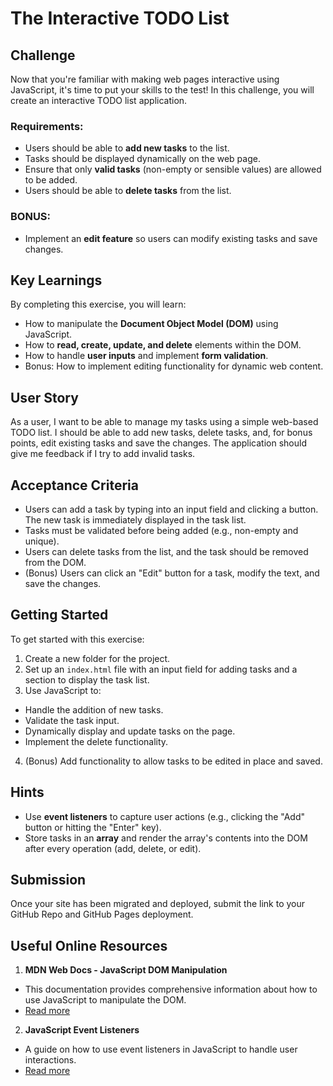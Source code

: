 # The Interactive TODO List

## Challenge

Now that you're familiar with making web pages interactive using JavaScript, it's time to put your skills to the test!
In this challenge, you will create an interactive TODO list application.

### Requirements:

- Users should be able to **add new tasks** to the list.
- Tasks should be displayed dynamically on the web page.
- Ensure that only **valid tasks** (non-empty or sensible values) are allowed to be added.
- Users should be able to **delete tasks** from the list.

### BONUS:

- Implement an **edit feature** so users can modify existing tasks and save changes.

## Key Learnings

By completing this exercise, you will learn:

- How to manipulate the **Document Object Model (DOM)** using JavaScript.
- How to **read, create, update, and delete** elements within the DOM.
- How to handle **user inputs** and implement **form validation**.
- Bonus: How to implement editing functionality for dynamic web content.

## User Story

As a user, I want to be able to manage my tasks using a simple web-based TODO list. I should be able to add new tasks,
delete tasks, and, for bonus points, edit existing tasks and save the changes. The application should give me feedback
if I try to add invalid tasks.

## Acceptance Criteria

- Users can add a task by typing into an input field and clicking a button. The new task is immediately displayed in the
  task list.
- Tasks must be validated before being added (e.g., non-empty and unique).
- Users can delete tasks from the list, and the task should be removed from the DOM.
- (Bonus) Users can click an "Edit" button for a task, modify the text, and save the changes.

## Getting Started

To get started with this exercise:

1. Create a new folder for the project.
2. Set up an `index.html` file with an input field for adding tasks and a section to display the task list.
3. Use JavaScript to:
  - Handle the addition of new tasks.
  - Validate the task input.
  - Dynamically display and update tasks on the page.
  - Implement the delete functionality.
4. (Bonus) Add functionality to allow tasks to be edited in place and saved.

## Hints

- Use **event listeners** to capture user actions (e.g., clicking the "Add" button or hitting the "Enter" key).
- Store tasks in an **array** and render the array's contents into the DOM after every operation (add, delete, or edit).

## Submission

Once your site has been migrated and deployed, submit the link to your GitHub Repo and GitHub Pages deployment.

## Useful Online Resources

1. **MDN Web Docs - JavaScript DOM Manipulation**

  - This documentation provides comprehensive information about how to use JavaScript to manipulate the DOM.
  - [Read more](https://developer.mozilla.org/en-US/docs/Web/API/Document_Object_Model/Introduction)

2. **JavaScript Event Listeners**
  - A guide on how to use event listeners in JavaScript to handle user interactions.
  - [Read more](https://developer.mozilla.org/en-US/docs/Web/API/EventTarget/addEventListener)
